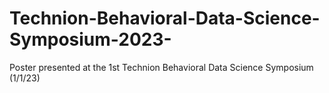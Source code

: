 # Technion-Behavioral-Data-Science-Symposium-2023-
Poster presented at the 1st Technion Behavioral Data Science Symposium (1/1/23)
